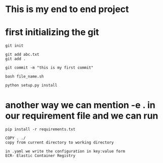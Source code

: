 # This is my end to end project 

# first initializing the git

```
git init
```
```
git add abc.txt
git add .
```
```
git commit -m "this is my first commit"
```
```
bash file_name.sh
```

```
python setup.py install    
```

# another way we can mention -e . in our requirement file and we can run 

```
pip install -r requirements.txt
```

```
COPY . ./    
copy from current directory to working directory
```

```
in .yaml we write the configuration in key:value form 
ECR- Elastic Container Registry 
```